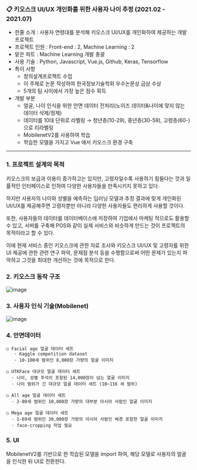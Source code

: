 ### 📋 키오스크 UI/UX 개인화를 위한 사용자 나이 추정 (2021.02 - 2021.07)

- 한줄 소개 : 사용자 연령대를 분석해 키오스크 UI/UX를 개인화하여 제공하는 개발 프로젝트
- 프로젝트 인원 : Front-end : 2, Machine Learning : 2
- 맡은 파트 : Machine Learning 개발 총괄
- 사용 기술 : Python, Javascript, Vue.js, Github, Keras, Tensorflow
- 특이 사항
    - 창의설계프로젝트 수업
    - 이 주제로 논문 작성하여 한국정보기술학회 우수논문상 금상 수상
    - 5개의 팀 사이에서 가장 높은 점수 획득
- 개발 부분
  - 얼굴, 나이 인식을 위한 안면 데이터 전처리(노이즈 데이터&나이에 맞지 않는 데이터 삭제/정제)
  - 데이터를 10대 단위로 라벨링 → 청년층(10-29), 중년층(30-59), 고령층(60-)으로 리라벨링
  - MobilenetV2를 사용하여 학습
  - 학습한 모델을 가지고 Vue 에서 키오스크 환경 구축

----------------------------------------------------------------------------------------------------------

### 1. 프로젝트 설계의 목적
키오스크의 보급과 이용이 증가하고는 있지만, 고령자일수록 사용하기 힘들다는 것과 일률적인 인터페이스로 인하여 다양한 사용자들을 만족시키지 못하고 있다.

하지만 사용자의 나이와 성별을 예측하는 딥러닝 모델과 추정 결과에 맞게 개인화된 UI/UX를 제공해주면 고령자뿐만 아니라 다양한 사용자들도 편리하게 사용할 것이다. 

또한, 사용자들의 데이터를 데이터베이스에 저장하여 기업에서 마케팅 적으로도 활용할 수 있고, 서버를 구축해 POS와 같이 실제 서비스와 비슷하게 만드는 것이 프로젝트의 목적이라고 할 수 있다. 

이에 현재 서비스 중인 키오스크에 관한 자료 조사와 키오스크 UI/UX 및 고령자를 위한 UI 제공에 관한 관련 연구 파악, 문제점 분석 등을 수행함으로써 어떤 문제가 있는지 파악하고 그것을 최대한 개선하는 것에 목적으로 한다.


### 2. 키오스크 동작 구조
![image](https://user-images.githubusercontent.com/44998798/140865822-957d2670-cf7e-4265-993a-b58d3c45d6be.png)


### 3. 사용자 인식 기술(Mobilenet)
![image](https://user-images.githubusercontent.com/44998798/140865837-127fd001-255a-4e50-9286-ac081f837ee7.png)


### 4. 안면데이터
	○ Facial age 얼굴 데이터 세트
	   · Kaggle competition dataset
	   · 10-100세 범위인 8,000장 가량의 얼굴 이미지
     
	○ UTKFace 대규모 얼굴 데이터 세트
	  · 나이, 성별 주석이 포함된 14,000장이 넘는 얼굴 이미지
	  · 나이 범위가 긴 대규모 얼굴 데이터 세트 (10~116 세 범위)

	○ All age 얼굴 데이터 세트
	  · 2-80세 범위인 10,000장 가량의 대부분 아시아 사람인 얼굴 이미지

	○ Mega age 얼굴 데이터 세트
	  · 1-69세 범위인 30,000장 가량의 아시아 사람인 배경 포함한 얼굴 이미지
	  · face-cropping 작업 필요
    
    
### 5. UI
MobilenetV2를 기반으로 한 학습된 모델을 import 하여, 해당 모델로 사용자의 얼굴을 인식한 뒤 UI로 전환한다.
    

